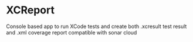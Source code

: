 # XCReport
Console based app to run XCode tests and create both .xcresult test result and .xml coverage report compatible with sonar cloud
